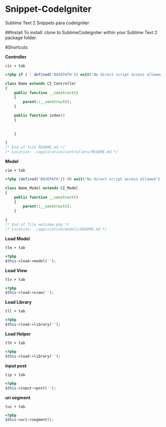Snippet-CodeIgniter
===================

Sublime Text 2 Snippets para codeigniter

##Install
To install: clone to SublimeCodeigniter within your Sublime Text 2 package folder.


#Shortcuts 

**Controller**

`cic + tab`   


```php
<?php if ( ! defined('BASEPATH')) exit('No direct script access allowed');

class Name extends CI_Controller
{ 
	public function __construct()
	{
		parent::__construct();
	}

	public function index()
	{
		
        
	}

}
/* End of file README.md */
/* Location: ./application/controllers/README.md */

```

**Model**


`cim + tab`  

```php
<?php (defined('BASEPATH')) OR exit('No direct script access allowed');

class Name_Model extends CI_Model
{
	public function __construct()
	{
		parent::__construct();
	}

}
/* End of file welcome.php */
/* Location: ./application/models/README.md */

```

**Load Model**

`tlm + tab`

```php
<?php
$this->load->model('');
```

**Load View**

`tlv + tab`

```php
<?php
$this->load->view('');
```


**Load Library**

`tll + tab`

```php
<?php
$this->load->library('');
```

**Load Helper**

`tlh + tab`

```php
<?php
$this->load->library('');
```

**input post**

`tip + tab`

```php
<?php
$this->input->post('');
```

**uri segment**

`tus + tab`

```php
<?php
$this->uri->segment();
```